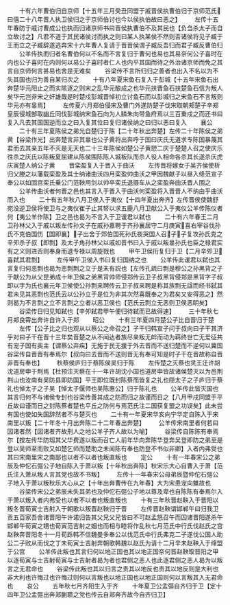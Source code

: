 <!-- { "loadSidebar": true } -->
　　十有六年曹伯归自京师【十五年三月癸丑同盟于戚晋侯执曹伯归于京师范氏曰僖二十八年晋人执卫侯归之于京师伯讨也今以侯执伯故曰恶之】
　　左传十五年春防于戚讨曹成公也执而归诸京师书曰晋侯执曹伯不及其民也【负刍杀太子而自立故讨之】凡君不道于其民诸侯讨而执之则曰某人执某侯不然则否诸侯将见子臧于王而立之子臧辞遂逃奔宋十六年曹人复请于晋晋侯谓子臧反吾归而君子臧反曹伯归
　　公羊传执而归者名曹伯何以不名而不言复归于曹何也易也其易奈何公子喜时在内也公子喜时在内则何以易公子喜时者仁人也内平其国而待之外治诸京师而免之其言自京师何言甚易也舍是无难矣
　　谷梁传不言所归归之善者也出入不名以为不失其国也归为善自某归次之
　　十有八年夏宋鱼石复入于彭城【十五年宋鱼石出奔楚华元阳止之而实隂逐之则宋之乱华元酿成之也华元挟晋鱼石挟楚鱼石信为叛人矣华元岂非宋之奸雄哉是时楚戍彭城晋悼初立讨鱼石而以彭城归之宋鱼石不言叛则华元亦有辠焉】
　　左传夏六月郑伯侵宋及曹门外遂防楚子伐宋取朝郏楚子辛郑皇辰侵城郜取幽丘同伐彭城纳宋鱼石向为人鳞朱向带鱼府焉以三百乗戍之而还书曰复入凡去其国国逆而立之曰入复其位曰复归诸侯纳之曰归以恶曰复入
　　襄公
　　二十有三年夏陈侯之弟光自楚归于陈【二十年秋出奔楚】左传二十年陈侯之弟黄【谷梁作光】出奔楚言非其辠也公子黄将出奔呼于国曰庆氏无道求专陈国暴蔑其君而去其亲五年不灭是无天也二十三年陈侯如楚公子黄愬二庆于楚楚人召之使庆乐徃杀之庆氏以陈叛夏屈建从陈侯围陈陈人城板队而杀人役人相命各杀其长遂杀庆虎庆寅楚人纳公子黄
　　晋栾盈复入于晋入于曲沃
　　左传晋将嫁女于吴齐侯使析归父媵之以藩载栾盈及其士纳诸曲沃四月栾盈帅曲沃之甲因魏献子以昼入绛范宣子奉公以如固宫栾氏乗公门范鞅用剑以帅卒栾氏退摄车从之栾盈奔曲沃晋人围之
　　公羊传曲沃者何晋之邑也其言入于晋入于曲沃何栾盈将入晋晋人不纳由乎曲沃而入也
　　二十有五年秋八月卫侯入于夷仪【十四年夏出奔齐】左传晋侯使魏舒宛没逆卫侯将使卫与之夷仪崔子止其帑以求五鹿八月卫献公入于夷仪公羊传陈仪者何【夷公羊作陈】卫之邑也曷为不言入于卫谖君以弑也
　　二十有六年春王二月卫孙林父入于戚以叛左传孙文子在戚孙嘉聘于齐孙襄居守二月庚寅喜右宰谷伐孙氏不克伯国伤【国即襄】子出舍于郊伯国死孙氏夜哭国人召子子复攻孙氏克之辛夘杀子叔【即剽】及太子角孙林父以戚如晋书曰入于戚以叛辠孙氏也臣之禄君实有之义则进否则奉身而退专禄以周旋戮也
　　甲午卫侯衎复归于卫【二月辛夘卫喜弑其君剽】
　　左传甲午卫侯入书曰复归国纳之也
　　公羊传此谖君以弑也其言复归何恶剽也曷为恶剽剽之立于是未有説也【左传孔疏曰剽是穆公之孙黑背之子于献公为从父昆弟成十年卫侯之弟黑背帅师侵郑传云卫子叔黑背侵郑是黑背字子叔即以字为氏也襄元年卫侯使公孙剽来聘传云卫子叔来聘是称其族剽无諡而经书弑其君未见其恶剽也范氏云以公孙立于是位为非其次然喜既奉之为君矣又安得恶之】然则曷为不言剽之立不言剽之立者以恶卫侯也【范氏云剽立无恶则卫侯恶眀矣】
　　谷梁传日归见知弑也【辛夘弑君甲午便归待弑而已故得速】
　　三十年秋七月郑良霄出奔许自许入于郑
　　昭公
　　十有三年夏四月楚公子比自晋归于楚
　　左传【公子比之归也观从以蔡公之命召之】子干归韩宣子问于叔向曰子干其济乎对曰子干在晋十三年矣晋楚之从不闻达者族尽亲叛无衅而动为羁终世亡无爱征共有宠子国有奥主【谓蔡公弃疾】无施于民无援于外去晋而不送归楚而不逆何以冀国谷梁传自晋晋有奉焉尔【叔向曰去晋而不送则晋无有奉可知是时子干在晋故称自晋非晋有奉也】
　　秋蔡侯庐归于蔡陈侯吴归于陈
　　左传楚之灭蔡也灵王迁许胡沈道房申于荆焉【杜预注灭蔡在十一年许胡沈小国也道房申皆故诸侯楚灭以为邑荆荆山也汝南有吴防县即防国】平王即位既封陈蔡而皆复之礼也隠太子之子庐归于蔡礼也悼太子之子吴【悼太子偃师也吴陈惠公】归于陈礼也
　　公羊传此皆灭国也其言归何不与诸侯专封也谷梁传善其成之防而归之故谨而日之【八月甲戌同盟于平丘故曰谨而日之封陈蔡者楚也平丘之防何与焉范氏注二国获复盟之功误矣】此未尝有国也使如失国辞然者不与楚灭也
　　二十有一年夏宋华亥向宁华定自陈入于宋南里以叛【二十年冬十月出奔陈二十二年春出奔楚】
　　公羊传宋南里者何若曰因诸者然【因诸者齐故刑人之地公羊子齐人故以为喻】
　　谷梁传自陈陈有奉焉尔【按左传华防刼其父华费遂以叛而召亡人前年华向奔陈华登奔吴登即防之弟至是登以吴师至而败又如楚乞师而楚助之未闻陈有奉也防登不书似非卿】入者内弗受也其曰宋南里宋之南鄙也以者不以者也叛直叛也
　　定公
　　十有一年春宋公之弟辰及仲佗石彄公子地自陈入于萧以叛【十年秋出奔陈】秋宋乐大心自曹入于萧【范氏注入萧从叛人言其党也故不书叛】
　　左传十一年春宋公母弟辰暨仲佗石彄公子地入于萧以叛秋乐大心从之【十年出奔曹传在九年春】大为宋患宠向魋故也
　　谷梁传宋公之弟辰未失其弟也及仲佗石彄公子地以尊及卑也自陈陈有奉焉尔入于萧以叛入者内弗受也以者不以者也叛直叛也
　　十有三年秋晋赵鞅入于晋阳以叛冬晋荀寅士吉射入于朝歌以叛晋赵鞅归于晋
　　左传晋赵鞅谓邯郸午曰归我卫贡五百家吾舍诸晋阳午许诺归告其父兄父兄皆曰不可赵孟怒召午而囚诸晋阳遂杀午邯郸午荀寅之甥也荀寅范吉射之姻也而相与睦将作乱秋七月范氏中行氏伐赵氏之宫赵鞅奔晋阳冬十一月荀跞韩不信魏曼多奉公以伐范氏中行氏弗克二子遂伐公国人助公二子败从而伐之丁未荀寅士吉射奔朝歌韩魏以赵氏为请十二月辛未赵鞅入于绛盟于公宫
　　公羊传此叛也其言归何以地正国也其以地正国奈何晋赵鞅取晋阳之甲以逐荀寅与士吉射荀寅与士吉射者曷为者也君侧之恶人也此逐君侧之恶人曷为以叛言之无君命也
　　谷梁传此叛也其以归言之贵其以地反也贵其以地反则是大利也非大利也许悔过也许悔过则何以言叛也以地正国也以地正国则何以言叛其入无君命也
　　哀公
　　五年秋七月齐阳生入于齐
　　十年夏卫公孟彄自齐归于卫【定十四年卫公孟彄出奔郑蒯聩之党也传云自郑奔齐故今自齐归卫】
